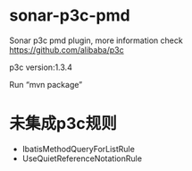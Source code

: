 # sonar-p3c-pmd
Sonar p3c pmd plugin, more information check https://github.com/alibaba/p3c

p3c version:1.3.4

Run “mvn package”

# 未集成p3c规则
* IbatisMethodQueryForListRule
* UseQuietReferenceNotationRule